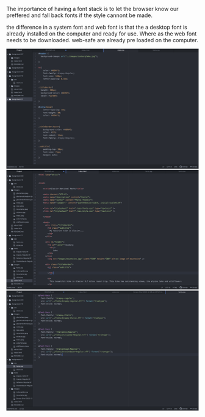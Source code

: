 The importance of having a font stack is to let the browser know our preffered and fall back fonts if the style cannont be made.

the difference in a system font and web font is that the a desktop font is already installed on the computer and ready for use. Where as the web font needs to be downloaded. web-safe are already pre loaded on the computer.

![screenshot](./images/style.jpg)
![screenshot](./images/index.jpg)
![screenshot](./images/fonts.jpg)
